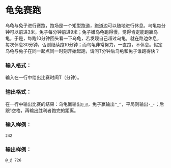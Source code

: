 # 龟兔赛跑
乌龟与兔子进行赛跑，跑场是一个矩型跑道，跑道边可以随地进行休息。乌龟每分钟可以前进3米，兔子每分钟前进9米；兔子嫌乌龟跑得慢，觉得肯定能跑赢乌龟，于是，每跑10分钟回头看一下乌龟，若发现自己超过乌龟，就在路边休息，每次休息30分钟，否则继续跑10分钟；而乌龟非常努力，一直跑，不休息。假定乌龟与兔子在同一起点同一时刻开始起跑，请问T分钟后乌龟和兔子谁跑得快？

### 输入格式：
输入在一行中给出比赛时间T（分钟）。

### 输出格式：
在一行中输出比赛的结果：乌龟赢输出`@_@`，兔子赢输出`^_^`，平局则输出`-_-`；后跟1空格，再输出胜利者跑完的距离。

### 输入样例：
```
242
```
### 输出样例：
```
@_@ 726
```